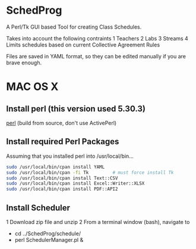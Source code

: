 # SchedProg

A Perl/Tk GUI based Tool for creating Class Schedules.

Takes into account the following contraints
1 Teachers
2 Labs
3 Streams
4 Limits schedules based on current Collective Agreement Rules

Files are saved in YAML format, so they can be edited manually 
if  you are brave enough.

# MAC OS X

## Install perl (this version used 5.30.3)
[perl](https://www.perl.org/get.html#osx)
(build from source, don't use ActivePerl)

## Install required Perl Packages

Assuming that you installed perl into /usr/local/bin...

```bash
sudo /usr/local/bin/cpan install YAML
sudo /usr/local/bin/cpan -fi Tk         # must force install Tk
sudo /usr/local/bin/cpan install Text::CSV
sudo /usr/local/bin/cpan install Excel::Writer::XLSX
sudo /usr/local/bin/cpan install PDF::API2
```

## Install Scheduler
1 Download zip file and unzip
2 From a terminal window (bash), navigate to 
  - cd ../SchedProg/schedule/
  - perl SchedulerManager.pl &
